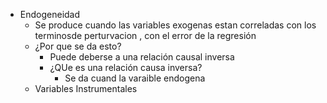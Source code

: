 - Endogeneidad
	- Se produce cuando las variables exogenas estan correladas con los terminosde perturvacion , con el error de la regresión
	- ¿Por que se da esto?
		- Puede deberse a una relación causal inversa
		- ¿QUe es una relación causa inversa?
			- Se da cuand la varaible endogena
	- Variables Instrumentales